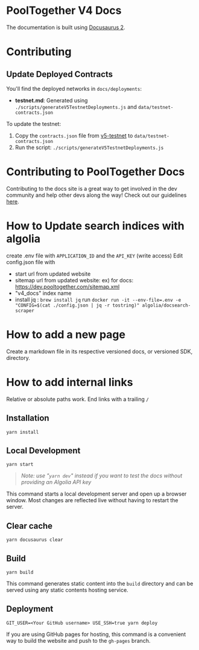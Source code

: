 # PoolTogether V4 Docs

The documentation is built using [Docusaurus 2](https://v2.docusaurus.io/).

# Contributing

## Update Deployed Contracts

You'll find the deployed networks in `docs/deployments`:

- **testnet.md**: Generated using `./scripts/generateV5TestnetDeployments.js` and `data/testnet-contracts.json`

To update the testnet:

1. Copy the `contracts.json` file from [v5-testnet](https://github.com/pooltogether/v5-testnet) to `data/testnet-contracts.json`
2. Run the script: `./scripts/generateV5TestnetDeployments.js`

# Contributing to PoolTogether Docs

Contributing to the docs site is a great way to get involved in the dev community and help other devs along the way! Check out our guidelines [here](https://github.com/PoolTogether/v4-docs/blob/main/CONTRIBUTING.md).

# How to Update search indices with algolia

create .env file with `APPLICATION_ID` and the `API_KEY` (write access)
Edit config.json file with

- start url from updated website
- sitemap url from updated website: ex) for docs: https://dev.pooltogether.com/sitemap.xml
- "v4_docs" index name
- install jq : `brew install jq`
  run `docker run -it --env-file=.env -e "CONFIG=$(cat ./config.json | jq -r tostring)" algolia/docsearch-scraper`

# How to add a new page

Create a markdown file in its respective versioned docs, or versioned SDK, directory.

# How to add internal links

Relative or absolute paths work. End links with a trailing `/`

## Installation

```console
yarn install
```

## Local Development

```console
yarn start
```

> *Note: use "`yarn dev`" instead if you want to test the docs without providing an Algolia API key*

This command starts a local development server and open up a browser window. Most changes are reflected live without having to restart the server.

## Clear cache

```console
yarn docusaurus clear
```

## Build

```console
yarn build
```

This command generates static content into the `build` directory and can be served using any static contents hosting service.

## Deployment

```console
GIT_USER=<Your GitHub username> USE_SSH=true yarn deploy
```

If you are using GitHub pages for hosting, this command is a convenient way to build the website and push to the `gh-pages` branch.
